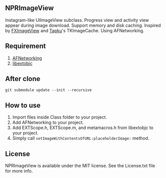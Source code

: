 ## NPRImageView

Instagram-like UIImageView subclass. Progress view and activity view appear during image download. Support memory and disk caching. Inspired by [FXImageView](https://github.com/nicklockwood/FXImageView) and [Tapku](https://github.com/devinross/tapkulibrary)'s TKImageCache. Using AFNetworking.

## Requirement

1. [AFNetworking](https://github.com/AFNetworking/AFNetworking)
2. [libextobjc](https://github.com/jspahrsummers/libextobjc)

## After clone

    git submodule update --init --recursive

## How to use

1. Import files inside Class folder to your project.
2. Add AFNetworking to your project.
3. Add EXTScope.h, EXTScope.m, and metamacros.h from libextobjc to your project.
4. Simply call `setImageWithContentsOfURL:placeholderImage:` method.

## License
NPRImageView is available under the MIT license. See the License.txt file for more info.